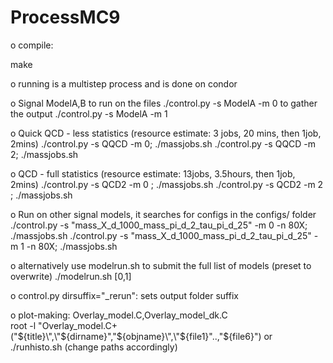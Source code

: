 # ProcessMC9


o compile:

make


o running is a multistep process and is done on condor

o Signal ModelA,B
  to run on the files
  ./control.py -s ModelA -m 0
  to gather the output
  ./control.py -s ModelA -m 1

o Quick QCD - less statistics 
	(resource estimate: 3 jobs, 20 mins, then 1job, 2mins)
  ./control.py -s QQCD -m 0; ./massjobs.sh 
  ./control.py -s QQCD -m 2; ./massjobs.sh 

o QCD - full statistics
	(resource estimate: 13jobs, 3.5hours, then 1job, 2mins)
  ./control.py -s QCD2 -m 0 ; ./massjobs.sh
  ./control.py -s QCD2 -m 2 ; ./massjobs.sh

o Run on other signal models, it searches for configs in the configs/ folder
  ./control.py -s "mass_X_d_1000_mass_pi_d_2_tau_pi_d_25" -m 0 -n 80X; ./massjobs.sh
  ./control.py -s "mass_X_d_1000_mass_pi_d_2_tau_pi_d_25" -m 1 -n 80X; ./massjobs.sh

o alternatively use modelrun.sh to submit the full list of models (preset to overwrite)
  ./modelrun.sh [0,1]

o control.py
  dirsuffix="_rerun": sets output folder suffix 

o plot-making: Overlay_model.C,Overlay_model_dk.C  
  root -l  "Overlay_model.C+(\"${title}\",\"${dirname}\",\"${objname}\",\"${file1}\"..,\"${file6}\")
    or 
  ./runhisto.sh (change paths accordingly)
